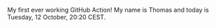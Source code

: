 My first ever working GitHub Action!
My name is Thomas and today is Tuesday, 12 October, 20:20 CEST. 
